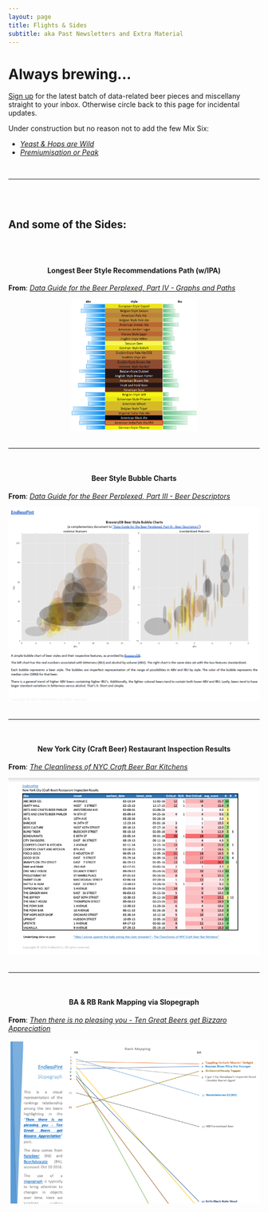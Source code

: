 ```yaml
---
layout: page
title: Flights & Sides
subtitle: aka Past Newsletters and Extra Material
---
```


# Always brewing...

<a href="http://eepurl.com/cj8urH" target="_blank">Sign up</a> for the latest batch of data-related beer pieces and miscellany straight to your inbox. Otherwise circle back to this page for incidental updates.

Under construction but no reason not to add the few Mix Six:

* _[Yeast & Hops are Wild](17_1/MxSxFx-001-yeast-and-hops-are-wild)_
* _[Premiumisation or Peak](17_1/MxSxFx-002-premiumisation-or-peak)_

<br>

---

<br><br>
## And some of the Sides:
<br><br>


<h4 align="center" id="longIPA">Longest Beer Style Recommendations Path (w/IPA)</h4>

**From**: _[Data Guide for the Beer Perplexed, Part IV - Graphs and Paths](/2017-09-08-beer-introductions-4)_

<p align="center">
  <a href="https://drive.google.com/file/d/0B-sLXgINK1HKczFmRXhqMENZMVlGM01BdV8xVHhURmgwaWw0/view?usp=sharing" target="_blank">
    <img src="/gallery/sides/longestPath27_IPA_NetworkX.PNG" width="50%">
  </a>
  <br><br>
</p>

---
<br>

<h4 align="center" id="bubble">Beer Style Bubble Charts</h4>

**From**: _[Data Guide for the Beer Perplexed, Part III - Beer Descriptors](/2017-05-12-beer-introductions-3)_

<p align="center">
  <a href="https://drive.google.com/open?id=0B-sLXgINK1HKZEdjd2twbFdib3c" target="_blank">
    <img src="/gallery/sides/beer_prplxd_III.PNG">
  </a>
  <br><br>
</p>

---
<br>

<h4 align="center" id="clean">New York City (Craft Beer) Restaurant Inspection Results</h4>

**From**: _[The Cleanliness of NYC Craft Beer Bar Kitchens](/2016-12-23-clean-food-please)_

<p align="center">
  <a href="https://drive.google.com/open?id=0B-sLXgINK1HKNVNFRXFGTXlqQzA" target="_blank">
    <img src="/gallery/sides/rest_inspec.PNG">
  </a>
  <br><br>
</p>

---
<br>

<h4 align="center" id="slope">BA & RB Rank Mapping via Slopegraph</h4>

**From**: _[Then there is no pleasing you - Ten Great Beers get Bizzaro Appreciation](/2016-10-14-great-beers-terrible-reviews)_

<p align="center">
  <a href="https://drive.google.com/open?id=0B-sLXgINK1HKZmZVWG02Vl9Mems" target="_blank">
    <img src="/gallery/sides/ba_rb_slope.PNG">
  </a>
  <br><br>
</p>
